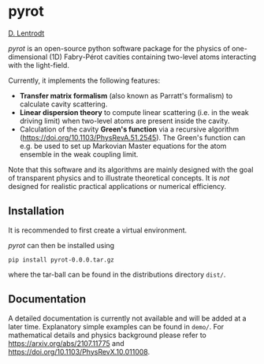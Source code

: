 pyrot
=====

[D. Lentrodt](https://github.com/dlentrodt)

*pyrot* is an open-source python software package for the physics of one-dimensional (1D)
Fabry-Pérot cavities containing two-level atoms interacting with the light-field.

Currently, it implements the following features:
- **Transfer matrix formalism** (also known as Parratt's formalism) to calculate cavity scattering.
- **Linear dispersion theory** to compute linear scattering (i.e. in the weak driving limit) when two-level atoms are present inside the cavity.
- Calculation of the cavity **Green's function** via a recursive algorithm (https://doi.org/10.1103/PhysRevA.51.2545). The Green's function can e.g. be used to set up Markovian Master equations for the atom ensemble in the weak coupling limit.


Note that this software and its algorithms are mainly designed with the goal
of transparent physics and to illustrate theoretical concepts. It is *not*
designed for realistic practical applications or numerical efficiency.

Installation
------------

It is recommended to first create a virtual environment.

*pyrot* can then be installed using

    pip install pyrot-0.0.0.tar.gz

where the tar-ball can be found in the distributions directory `dist/`.

Documentation
-------------

A detailed documentation is currently not available and will be added at a
later time. Explanatory simple examples can be found in `demo/`.
For mathematical details and physics background please refer to
https://arxiv.org/abs/2107.11775 and https://doi.org/10.1103/PhysRevX.10.011008.

